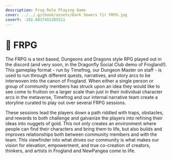 ```yaml
---
description: Frog Role Playing Game
cover: ../../.gitbook/assets/Dark Sewers fir FRPG.jpg
coverY: -192.8817451205511
---
```


# 🐲 FRPG

The FRPG is a text based, Dungeons and Dragons style RPG played out in the discord (and very soon, in the Dragonfly Social Club demo of Frogland!). This gameplay format - run by Timefrog, our Dungeon Master on staff - is used to run through different quests, narratives, and story arcs to be interwoven into the canon of Frogland. When either a single person or group of community members has struck upon an idea they would like to see come to fruition on a larger scale than just in their individual character arcs in the metaverse, Timefrog and our internal narrative team create a storyline curated to play out over several FRPG sessions.

These sessions lead the players down a path riddled with traps, obstacles, and rewards to both challenge and galvanize the players into refining their ideas into nuggets of gold. This not only creates an environment where people can find their characters and bring them to life, but also builds and improves relationships both between community members and with the team. This viewfinder into what drives our community is what makes our vision for elevation, empowerment, and true co-creation of creators, thinkers, and artists in Frogland and NewPangea come to life.
